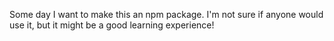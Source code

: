 Some day I want to make this an npm package. I'm not sure if
anyone would use it, but it might be a good learning experience!
